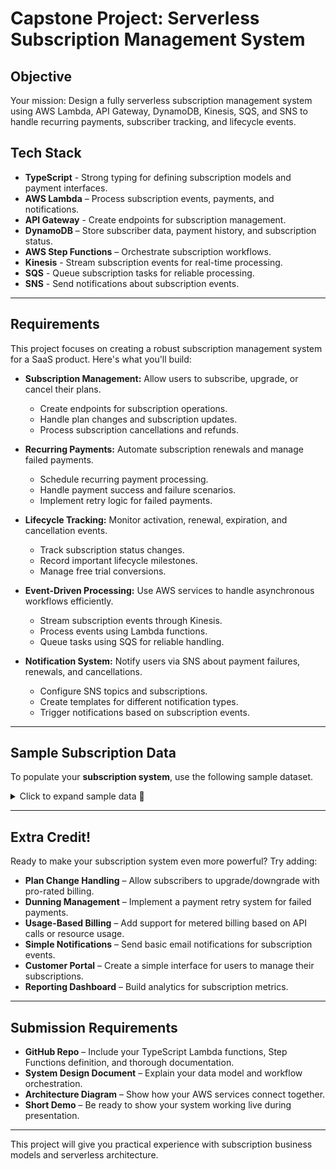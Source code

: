# Capstone Project: Serverless Subscription Management System

## Objective  
Your mission: Design a fully serverless subscription management system using AWS Lambda, API Gateway, DynamoDB, Kinesis, SQS, and SNS to handle recurring payments, subscriber tracking, and lifecycle events.

## Tech Stack  
- **TypeScript** - Strong typing for defining subscription models and payment interfaces.  
- **AWS Lambda** – Process subscription events, payments, and notifications.  
- **API Gateway** - Create endpoints for subscription management.
- **DynamoDB** – Store subscriber data, payment history, and subscription status.  
- **AWS Step Functions** – Orchestrate subscription workflows.
- **Kinesis** - Stream subscription events for real-time processing.
- **SQS** - Queue subscription tasks for reliable processing.
- **SNS** - Send notifications about subscription events.

---

## Requirements  
This project focuses on creating a robust subscription management system for a SaaS product. Here's what you'll build:  

- **Subscription Management:** Allow users to subscribe, upgrade, or cancel their plans.
  - Create endpoints for subscription operations.
  - Handle plan changes and subscription updates.
  - Process subscription cancellations and refunds.

- **Recurring Payments:** Automate subscription renewals and manage failed payments.
  - Schedule recurring payment processing.
  - Handle payment success and failure scenarios.
  - Implement retry logic for failed payments.

- **Lifecycle Tracking:** Monitor activation, renewal, expiration, and cancellation events.
  - Track subscription status changes.
  - Record important lifecycle milestones.
  - Manage free trial conversions.

- **Event-Driven Processing:** Use AWS services to handle asynchronous workflows efficiently.
  - Stream subscription events through Kinesis.
  - Process events using Lambda functions.
  - Queue tasks using SQS for reliable handling.

- **Notification System:** Notify users via SNS about payment failures, renewals, and cancellations.
  - Configure SNS topics and subscriptions.
  - Create templates for different notification types.
  - Trigger notifications based on subscription events.

---

## Sample Subscription Data  
To populate your **subscription system**, use the following sample dataset.

<details>
  <summary>Click to expand sample data 📂 </summary>

  ```json
  [
    {
      "subscriber_id": "sub_001",
      "email": "john.doe@example.com",
      "plan_tier": "premium",
      "price": 19.99,
      "billing_cycle": "monthly",
      "start_date": "2024-02-01T00:00:00Z",
      "next_billing_date": "2024-04-01T00:00:00Z",
      "status": "active",
      "payment_method": {
        "type": "credit_card",
        "last_four": "4242",
        "expiry": "01/2026"
      },
      "payment_history": [
        {
          "transaction_id": "tx_12345",
          "amount": 19.99,
          "status": "succeeded",
          "date": "2024-02-01T10:30:00Z"
        },
        {
          "transaction_id": "tx_12346",
          "amount": 19.99,
          "status": "succeeded",
          "date": "2024-03-01T10:32:15Z"
        }
      ]
    },
    {
      "subscriber_id": "sub_002",
      "email": "jane.smith@example.com",
      "plan_tier": "basic",
      "price": 9.99,
      "billing_cycle": "monthly",
      "start_date": "2024-01-15T00:00:00Z",
      "next_billing_date": "2024-04-15T00:00:00Z",
      "status": "active",
      "payment_method": {
        "type": "paypal",
        "email": "jane.smith@example.com"
      },
      "payment_history": [
        {
          "transaction_id": "tx_12347",
          "amount": 9.99,
          "status": "succeeded",
          "date": "2024-01-15T14:22:10Z"
        },
        {
          "transaction_id": "tx_12348",
          "amount": 9.99,
          "status": "succeeded",
          "date": "2024-02-15T14:25:30Z"
        },
        {
          "transaction_id": "tx_12349",
          "amount": 9.99,
          "status": "succeeded",
          "date": "2024-03-15T14:20:45Z"
        }
      ]
    },
    {
      "subscriber_id": "sub_003",
      "email": "alex.wilson@example.com",
      "plan_tier": "premium",
      "price": 19.99,
      "billing_cycle": "monthly",
      "start_date": "2024-02-20T00:00:00Z",
      "next_billing_date": "2024-03-20T00:00:00Z",
      "status": "past_due",
      "payment_method": {
        "type": "credit_card",
        "last_four": "5678",
        "expiry": "11/2024"
      },
      "payment_history": [
        {
          "transaction_id": "tx_12350",
          "amount": 19.99,
          "status": "succeeded",
          "date": "2024-02-20T09:15:22Z"
        },
        {
          "transaction_id": "tx_12351",
          "amount": 19.99,
          "status": "failed",
          "date": "2024-03-20T09:18:37Z",
          "failure_reason": "insufficient_funds"
        }
      ]
    }
  ]
  ```
</details>

---

## Extra Credit!   
Ready to make your subscription system even more powerful? Try adding:  

- **Plan Change Handling** – Allow subscribers to upgrade/downgrade with pro-rated billing.
- **Dunning Management** – Implement a payment retry system for failed payments.
- **Usage-Based Billing** – Add support for metered billing based on API calls or resource usage.
- **Simple Notifications** – Send basic email notifications for subscription events.
- **Customer Portal** – Create a simple interface for users to manage their subscriptions.
- **Reporting Dashboard** – Build analytics for subscription metrics.

---

## Submission Requirements  
- **GitHub Repo** – Include your TypeScript Lambda functions, Step Functions definition, and thorough documentation.
- **System Design Document** – Explain your data model and workflow orchestration.
- **Architecture Diagram** – Show how your AWS services connect together.
- **Short Demo** – Be ready to show your system working live during presentation.

---

This project will give you practical experience with subscription business models and serverless architecture.

